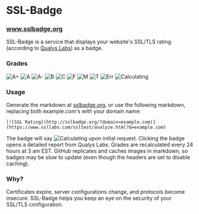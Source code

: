SSL-Badge
=========

### www.sslbadge.org


SSL-Badge is a service that displays your website's SSL/TLS rating (according to [Qualys Labs](https://www.ssllabs.com/ssltest/)) as a badge.


### Grades

![A+](http://img.shields.io/badge/SSL-A%2B-brightgreen.svg)
![A](http://img.shields.io/badge/SSL-A-brightgreen.svg)
![A-](http://img.shields.io/badge/SSL-A---brightgreen.svg)
![B](http://img.shields.io/badge/SSL-B-orange.svg)
![C](http://img.shields.io/badge/SSL-C-red.svg)
![F](http://img.shields.io/badge/SSL-F-red.svg)
![M](http://img.shields.io/badge/SSL-M-red.svg)
![T](http://img.shields.io/badge/SSL-T-red.svg)
![Err](http://img.shields.io/badge/SSL-Err-lightgrey.svg)
![Calculating](http://img.shields.io/badge/SSL-Calculating-lightgrey.svg)

### Usage

Generate the markdown at [sslbadge.org](http://sslbadge.org), or use the following markdown, replacing both example.com's with your domain name:

`[![SSL Rating](http://sslbadge.org/?domain=example.com)](https://www.ssllabs.com/ssltest/analyze.html?d=example.com)`


The badge will say ![Calculating](http://img.shields.io/badge/SSL-Calculating-lightgrey.svg) upon initial request.  Clicking the badge opens a detailed report from Qualys Labs.  Grades are recalculated every 24 hours at 3 am EST.  GitHub replicates and caches images in markdown, so badges may be slow to update (even though the headers are set to disable caching).


### Why?

Certificates expire, server configurations change, and protocols become insecure. SSL-Badge helps you keep an eye on the security of your SSL/TLS configuration.

